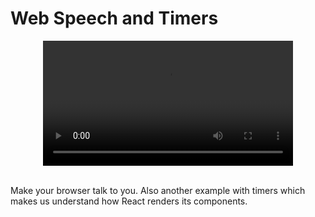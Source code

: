 # Web Speech and Timers

<div align="center" ><video src='https://res.cloudinary.com/betterdev/video/upload/q_auto,f_auto,w_620,h_350/v1633382944/09_-_speech_soat2u_zibdw4.mp4' width="400"/></div>

<br>

Make your browser talk to you. Also another example with timers which makes us understand how React renders its components.
